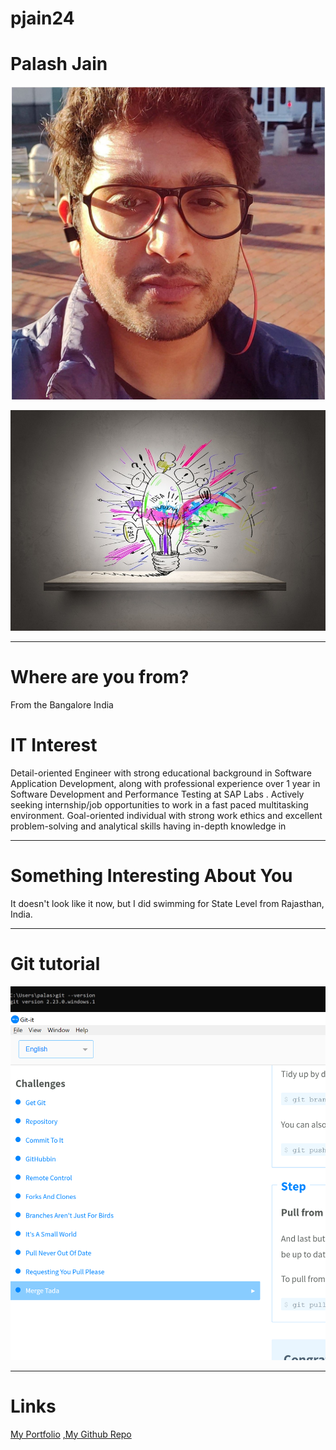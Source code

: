 
# pjain24
<h1> Palash Jain</h1>

![MyName](images/Name.jpg "Palash Jain")

![MyHobby](images/Hobby.jpeg "Hobby")
***
# Where are you from?

From the Bangalore India

# IT Interest

Detail-oriented Engineer with strong educational background in Software Application Development, along with professional experience over 1 year in Software Development and Performance Testing at SAP Labs . Actively seeking internship/job opportunities to work in a fast paced multitasking environment. Goal-oriented individual with strong work ethics and excellent problem-solving and analytical skills having in-depth knowledge in 

***
# Something Interesting About You

It doesn't look like it now, but I did swimming for State Level from Rajasthan, India.  
***
# Git tutorial

![Git](images/git.JPG "version")
![Git Tutorial](images/badge.PNG "Result")

***
# Links
[My Portfolio](https://palashjain2801.github.io/Palash_Portfolio-/)
[,My Github Repo](https://github.com/palashjain2801)
